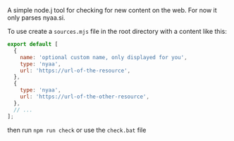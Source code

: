A simple node.j tool for checking for new content on the web. For now it only parses nyaa.si.

To use create a `sources.mjs` file in the root directory with a content like this:
```js
export default [
  {
    name: 'optional custom name, only displayed for you',
    type: 'nyaa',
    url: 'https://url-of-the-resource',
  },
  {
    type: 'nyaa',
    url: 'https://url-of-the-other-resource',
  },
  // ...
];

```

then run `npm run check` or use the `check.bat` file
